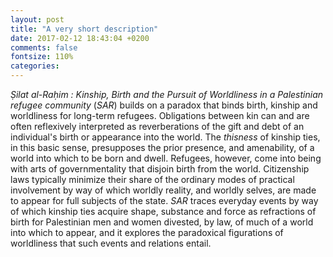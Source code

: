 ```yaml
---
layout: post
title: "A very short description"
date: 2017-02-12 18:43:04 +0200
comments: false
fontsize: 110%
categories: 
---
```


_Ṣilat al-Raḥim : Kinship, Birth and the Pursuit of Worldliness in a Palestinian refugee community_ (*SAR*) builds on a paradox that binds birth, kinship and worldliness for long-term refugees. Obligations between kin can and are often reflexively interpreted as reverberations of the gift and debt of an individual's birth or appearance into the world. The _thisness_ of kinship ties, in this basic sense, presupposes the prior presence, and amenability, of a world into which to be born and dwell. Refugees, however, come into being with arts of governmentality that disjoin birth from the world. Citizenship laws typically minimize their share of the ordinary modes of practical involvement by way of which worldly reality, and worldly selves, are made to appear for full subjects of the state. _SAR_ traces everyday events by way of which kinship ties acquire shape, substance and force as refractions of birth for Palestinian men and women divested, by law, of much of a world into which to appear, and it explores the paradoxical figurations of worldliness that such events and relations entail.